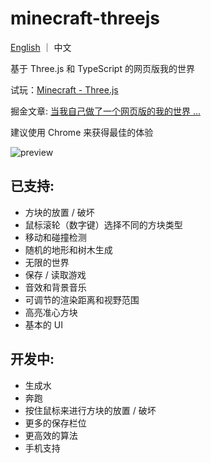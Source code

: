 # minecraft-threejs

[English](https://github.com/Vyse12138/minecraft-threejs/blob/main/README_EN.md) ｜ 中文

基于 Three.js 和 TypeScript 的网页版我的世界

试玩：[Minecraft - Three.js](https://mc-zh.yuleiz.com/)

掘金文章: [当我自己做了一个网页版的我的世界 ... ](https://juejin.cn/post/7088875551704350756)

建议使用 Chrome 来获得最佳的体验

![preview](https://user-images.githubusercontent.com/88306344/154383952-9b33bad4-eebb-4a98-a12e-f5f137422d06.gif)

## 已支持:

- 方块的放置 / 破坏
- 鼠标滚轮（数字键）选择不同的方块类型
- 移动和碰撞检测
- 随机的地形和树木生成
- 无限的世界
- 保存 / 读取游戏
- 音效和背景音乐
- 可调节的渲染距离和视野范围
- 高亮准心方块
- 基本的 UI

## 开发中:

- 生成水
- 奔跑
- 按住鼠标来进行方块的放置 / 破坏
- 更多的保存栏位
- 更高效的算法
- 手机支持
